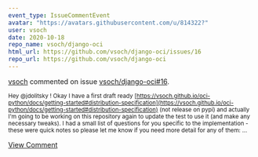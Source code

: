 ```yaml
---
event_type: IssueCommentEvent
avatar: "https://avatars.githubusercontent.com/u/814322?"
user: vsoch
date: 2020-10-18
repo_name: vsoch/django-oci
html_url: https://github.com/vsoch/django-oci/issues/16
repo_url: https://github.com/vsoch/django-oci
---
```


<a href='https://github.com/vsoch' target='_blank'>vsoch</a> commented on issue <a href='https://github.com/vsoch/django-oci/issues/16' target='_blank'>vsoch/django-oci#16</a>.

<small>Hey @jdolitsky ! Okay I have a first draft ready [https://vsoch.github.io/oci-python/docs/getting-started#distribution-specification](https://vsoch.github.io/oci-python/docs/getting-started#distribution-specification) (not release on pypi) and actually I'm going to be working on this repository again to update the test to use it (and make any necessary tweaks). I had a small list of questions for you specific to the implementation - these were quick notes so please let me know if you need more detail for any of them:...</small>

<a href='https://github.com/vsoch/django-oci/issues/16' target='_blank'>View Comment</a>